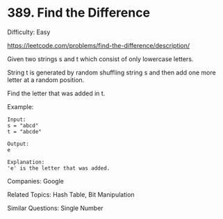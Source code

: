 # 389. Find the Difference

Difficulty: Easy

https://leetcode.com/problems/find-the-difference/description/

Given two strings s and t which consist of only lowercase letters.

String t is generated by random shuffling string s and then add one more letter at a random position.

Find the letter that was added in t.

Example:
```
Input:
s = "abcd"
t = "abcde"

Output:
e

Explanation:
'e' is the letter that was added.
```

Companies: Google

Related Topics: Hash Table, Bit Manipulation

Similar Questions: Single Number
